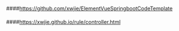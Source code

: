 ####https://github.com/xwjie/ElementVueSpringbootCodeTemplate
####
####
####https://xwjie.github.io/rule/controller.html